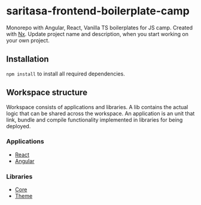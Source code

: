 # saritasa-frontend-boilerplate-camp

Monorepo with Angular, React, Vanilla TS boilerplates for JS camp. Created with [Nx](https://nx.dev/). Update project name and description, when you start working on your own project.

## Installation

`npm install` to install all required dependencies.

## Workspace structure

Workspace consists of applications and libraries. A lib contains the actual logic that can be shared across the workspace. An application is an unit that link, bundle and compile functionality implemented in libraries for being deployed.

### Applications

<!-- TODO (Panov A.): Add other apps. -->
- [React](apps/react/README.md)
- [Angular](apps/angular/README.md)

### Libraries

- [Core](libs/core/README.md)
- [Theme](libs/theme/README.md)
